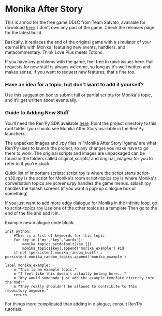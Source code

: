 # Monika After Story

This is a mod for the free game DDLC from Team Salvato, available for download [here](ddlc.moe). I don't own any part of the game.
Check the releases page for the latest build.

Basically, it replaces the end of the original game with a simulator of your eternal life with Monika, featuring new events, handlers, and metacommentary. Think Love Plus meets Totono.

If you have any problems with the game, feel free to raise issues here. Pull requests for new stuff is always welcome, so long as it's well written and makes sense. If you want to request new features, that's fine too.

### Have an idea for a topic, but don't want to add it yourself?

Use this [suggestion box](http://freesuggestionbox.com/pub/dreoode) to submit full or partial scripts for Monika's topic, and it'll get written about eventually.

 ### Guide to Adding New Stuff
  You'll need the Ren'Py SDK available [here](https://www.renpy.org/latest.html). Point the project directory to this root folder (you should see Monika After Story available in the Ren'Py launcher).

 The unpacked images and .rpy files in "Monika After Story"/game/ are what Ren'Py uses to launch the project, so any changes you make have to go there to work.
 The original scripts and images are unpackaged can be found in the folders called original_scripts/ and original_images/ for you to refer to if you're stuck.

Quick list of important scripts:
script.rpy is where the script starts
script-ch30.rpy is the script for Monika's room
script-topics.rpy is where Monika's conversation topics are
screens.rpy handles the game menus.
splash.rpy handles the splash screens (if you want a pop-up dialogue box or something)

If you just want to add more edgy dialogue for Monika in the infinite loop, go to script-topics.rpy
Use one of the other topics as a template
Then go to the end of the file and add it in.

Example new dialogue code block:
```
init python:
    #This is a list of keywords for this topic
    for key in ['my','key','words']:
        monika_topics.setdefault(key,[])
        monika_topics[key].append('monika_example') #id
    if not (persistent.monika_random_built) : persistent.monika_random_topics.append('monika_example')

label monika_example:
    m "This is an example topic."
    m "I feel like this doesn't actually belong here..."
    m "Why would somebody just add the example template directly into the mod?"
    m "They really shouldn't be allowed to contribute to this repository anymore."
    return
```

For things more complicated than adding in dialogue, consult Ren'Py tutorials.
